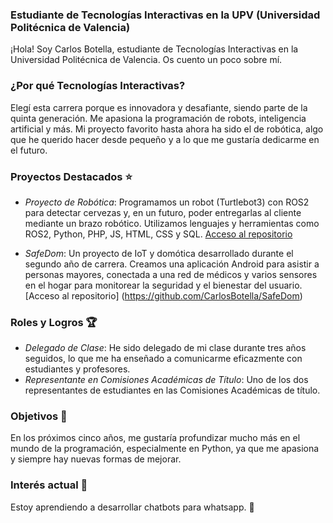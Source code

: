 ### Estudiante de Tecnologías Interactivas en la UPV (Universidad Politécnica de Valencia)

¡Hola! Soy Carlos Botella, estudiante de Tecnologías Interactivas en la Universidad Politécnica de Valencia. Os cuento un poco sobre mí.

### ¿Por qué Tecnologías Interactivas?

Elegí esta carrera porque es innovadora y desafiante, siendo parte de la quinta generación. Me apasiona la programación de robots, inteligencia artificial y más. Mi proyecto favorito hasta ahora ha sido el de robótica, algo que he querido hacer desde pequeño y a lo que me gustaría dedicarme en el futuro.

### Proyectos Destacados ⭐

- *Proyecto de Robótica*: Programamos un robot (Turtlebot3) con ROS2 para detectar cervezas y, en un futuro, poder entregarlas al cliente mediante un brazo robótico. Utilizamos lenguajes y herramientas como ROS2, Python, PHP, JS, HTML, CSS y SQL. [Acceso al repositorio](https://github.com/CarlosBotella/Robokin)
  
- *SafeDom*: Un proyecto de IoT y domótica desarrollado durante el segundo año de carrera. Creamos una aplicación Android para asistir a personas mayores, conectada a una red de médicos y varios sensores en el hogar para monitorear la seguridad y el bienestar del usuario. [Acceso al repositorio] (https://github.com/CarlosBotella/SafeDom)

### Roles y Logros 🏆

- *Delegado de Clase*: He sido delegado de mi clase durante tres años seguidos, lo que me ha enseñado a comunicarme eficazmente con estudiantes y profesores.
- *Representante en Comisiones Académicas de Título*: Uno de los dos representantes de estudiantes en las Comisiones Académicas de título.

### Objetivos 🎯

En los próximos cinco años, me gustaría profundizar mucho más en el mundo de la programación, especialmente en Python, ya que me apasiona y siempre hay nuevas formas de mejorar. 

### Interés actual 🧐

Estoy aprendiendo a desarrollar chatbots para whatsapp. 🤖
